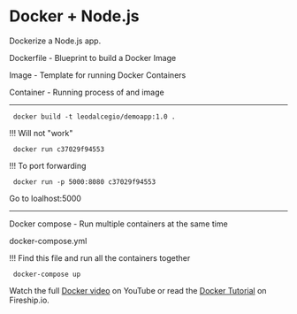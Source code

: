 # Docker + Node.js

Dockerize a Node.js app.

Dockerfile - Blueprint to build a Docker Image

Image - Template for running Docker Containers

Container - Running process of and image

---

` docker build -t leodalcegio/demoapp:1.0 .`

!!! Will not "work"

` docker run c37029f94553`

!!! To port forwarding

` docker run -p 5000:8080 c37029f94553`

Go to loalhost:5000

---

Docker compose - Run multiple containers at the same time

docker-compose.yml

!!! Find this file and run all the containers together

` docker-compose up`

Watch the full [Docker video](https://youtu.be/gAkwW2tuIqE) on YouTube or read the [Docker Tutorial](https://fireship.io/lessons/docker-basics-tutorial-nodejs/) on Fireship.io.
